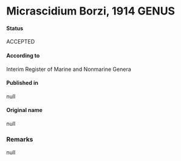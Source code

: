 # Micrascidium Borzi, 1914 GENUS

#### Status
ACCEPTED

#### According to
Interim Register of Marine and Nonmarine Genera

#### Published in
null

#### Original name
null

### Remarks
null